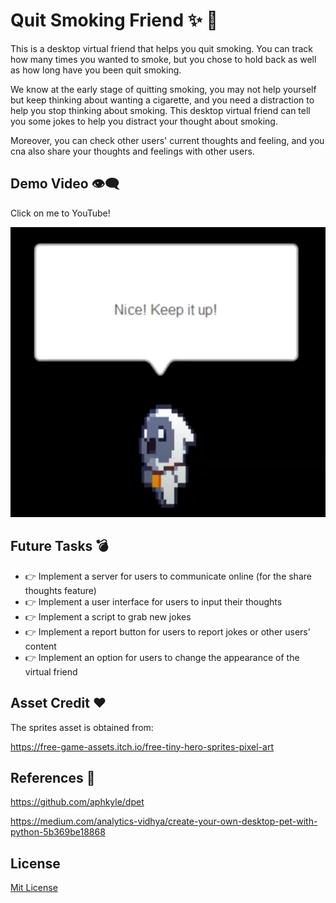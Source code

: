 # Quit Smoking Friend :sparkles: :tada:

This is a desktop virtual friend that helps you quit smoking. You can track how many times you wanted to smoke,
but you chose to hold back as well as how long have you been quit smoking. 

We know at the early stage of quitting smoking, you may not help yourself but keep thinking about wanting a
cigarette, and you need a distraction to help you stop thinking about smoking. This desktop virtual friend
can tell you some jokes to help you distract your thought about smoking.

Moreover, you can check other users'
current thoughts and feeling, and you cna also share your thoughts and feelings with other users.

## Demo Video :eye_speech_bubble:

Click on me to YouTube!

[![Demo](assets/video_cover.png)](https://youtu.be/EhK-77EVjro)

## Future Tasks :bomb:

- :point_right: Implement a server for users to communicate online (for the share thoughts feature)
- :point_right: Implement a user interface for users to input their thoughts
- :point_right: Implement a script to grab new jokes
- :point_right: Implement a report button for users to report jokes or other users' content
- :point_right: Implement an option for users to change the appearance of the virtual friend

## Asset Credit :hearts:

The sprites asset is obtained from:

https://free-game-assets.itch.io/free-tiny-hero-sprites-pixel-art

## References :art:

https://github.com/aphkyle/dpet

https://medium.com/analytics-vidhya/create-your-own-desktop-pet-with-python-5b369be18868

## License

[Mit License](https://choosealicense.com/licenses/mit/)
